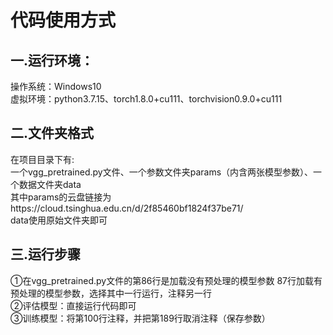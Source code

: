 # **代码使用方式**

## **一.运行环境：**
操作系统：Windows10  <br />
虚拟环境：python3.7.15、torch1.8.0+cu111、torchvision0.9.0+cu111

## 二.文件夹格式
在项目目录下有:<br />
一个vgg_pretrained.py文件、一个参数文件夹params（内含两张模型参数）、一个数据文件夹data <br />
其中params的云盘链接为https://cloud.tsinghua.edu.cn/d/2f85460bf1824f37be71/  <br />
data使用原始文件夹即可

## 三.运行步骤
①在vgg_pretrained.py文件的第86行是加载没有预处理的模型参数
87行加载有预处理的模型参数，选择其中一行运行，注释另一行   <br />
②评估模型：直接运行代码即可  <br />
③训练模型：将第100行注释，并把第189行取消注释（保存参数）